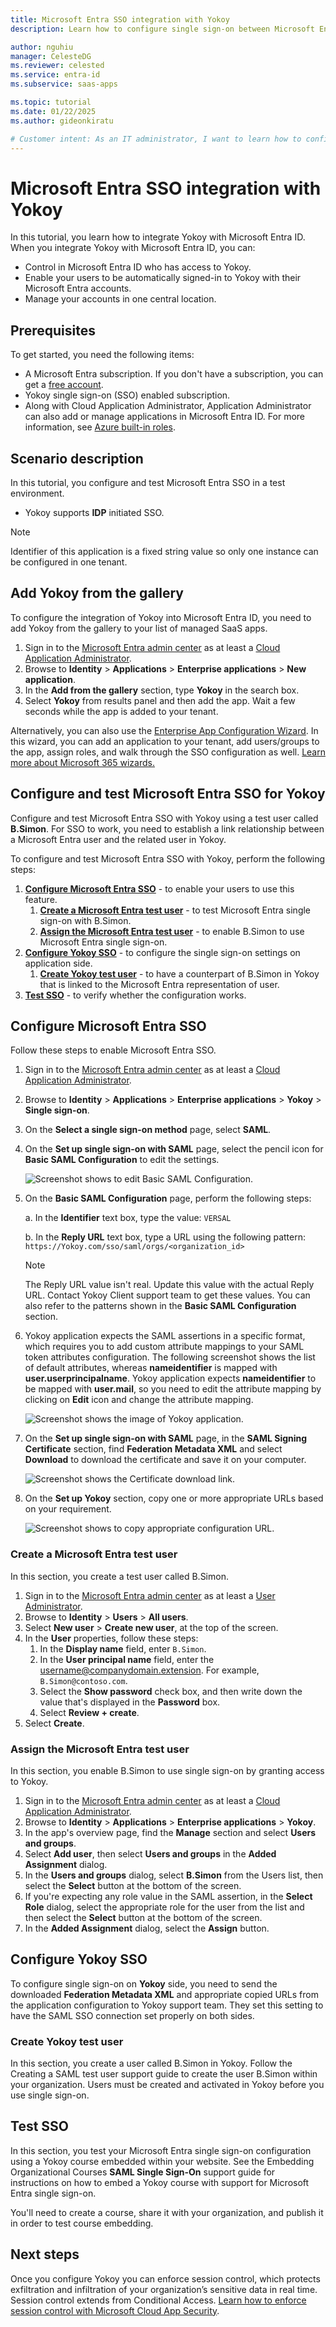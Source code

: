 ```yaml
---
title: Microsoft Entra SSO integration with Yokoy
description: Learn how to configure single sign-on between Microsoft Entra ID and Yokoy.

author: nguhiu
manager: CelesteDG
ms.reviewer: celested
ms.service: entra-id
ms.subservice: saas-apps

ms.topic: tutorial
ms.date: 01/22/2025
ms.author: gideonkiratu

# Customer intent: As an IT administrator, I want to learn how to configure single sign-on between Microsoft Entra ID and Yokoy so that I can control who has access to Yokoy, enable automatic sign-in with Microsoft Entra accounts, and manage my accounts in one central location.
---
```


# Microsoft Entra SSO integration with Yokoy

In this tutorial, you learn how to integrate Yokoy with Microsoft Entra ID. When you integrate Yokoy with Microsoft Entra ID, you can:

* Control in Microsoft Entra ID who has access to Yokoy.
* Enable your users to be automatically signed-in to Yokoy with their Microsoft Entra accounts.
* Manage your accounts in one central location.

## Prerequisites

To get started, you need the following items:

* A Microsoft Entra subscription. If you don't have a subscription, you can get a [free account](https://azure.microsoft.com/free/).
* Yokoy single sign-on (SSO) enabled subscription.
* Along with Cloud Application Administrator, Application Administrator can also add or manage applications in Microsoft Entra ID.
For more information, see [Azure built-in roles](~/identity/role-based-access-control/permissions-reference.md).

## Scenario description

In this tutorial, you configure and test Microsoft Entra SSO in a test environment.

* Yokoy supports **IDP** initiated SSO.

> [!NOTE]
> Identifier of this application is a fixed string value so only one instance can be configured in one tenant.

## Add Yokoy from the gallery

To configure the integration of Yokoy into Microsoft Entra ID, you need to add Yokoy from the gallery to your list of managed SaaS apps.

1. Sign in to the [Microsoft Entra admin center](https://entra.microsoft.com) as at least a [Cloud Application Administrator](~/identity/role-based-access-control/permissions-reference.md#cloud-application-administrator).
1. Browse to **Identity** > **Applications** > **Enterprise applications** > **New application**.
1. In the **Add from the gallery** section, type **Yokoy** in the search box.
1. Select **Yokoy** from results panel and then add the app. Wait a few seconds while the app is added to your tenant.

 Alternatively, you can also use the [Enterprise App Configuration Wizard](https://portal.office.com/AdminPortal/home?Q=Docs#/azureadappintegration). In this wizard, you can add an application to your tenant, add users/groups to the app, assign roles, and walk through the SSO configuration as well. [Learn more about Microsoft 365 wizards.](/microsoft-365/admin/misc/azure-ad-setup-guides)

<a name='configure-and-test-azure-ad-sso-for-Yokoy'></a>

## Configure and test Microsoft Entra SSO for Yokoy

Configure and test Microsoft Entra SSO with Yokoy using a test user called **B.Simon**. For SSO to work, you need to establish a link relationship between a Microsoft Entra user and the related user in Yokoy.

To configure and test Microsoft Entra SSO with Yokoy, perform the following steps:

1. **[Configure Microsoft Entra SSO](#configure-azure-ad-sso)** - to enable your users to use this feature.
    1. **[Create a Microsoft Entra test user](#create-an-azure-ad-test-user)** - to test Microsoft Entra single sign-on with B.Simon.
    1. **[Assign the Microsoft Entra test user](#assign-the-azure-ad-test-user)** - to enable B.Simon to use Microsoft Entra single sign-on.
1. **[Configure Yokoy SSO](#configure-yokoy-sso)** - to configure the single sign-on settings on application side.
    1. **[Create Yokoy test user](#create-yokoy-test-user)** - to have a counterpart of B.Simon in Yokoy that is linked to the Microsoft Entra representation of user.
1. **[Test SSO](#test-sso)** - to verify whether the configuration works.

<a name='configure-azure-ad-sso'></a>

## Configure Microsoft Entra SSO

Follow these steps to enable Microsoft Entra SSO.

1. Sign in to the [Microsoft Entra admin center](https://entra.microsoft.com) as at least a [Cloud Application Administrator](~/identity/role-based-access-control/permissions-reference.md#cloud-application-administrator).
1. Browse to **Identity** > **Applications** > **Enterprise applications** > **Yokoy** > **Single sign-on**.
1. On the **Select a single sign-on method** page, select **SAML**.
1. On the **Set up single sign-on with SAML** page, select the pencil icon for **Basic SAML Configuration** to edit the settings.

   ![Screenshot shows to edit Basic SAML Configuration.](common/edit-urls.png "Basic Configuration")

1. On the **Basic SAML Configuration** page, perform the following steps:

    a. In the **Identifier** text box, type the value:
    `VERSAL`

    b. In the **Reply URL** text box, type a URL using the following pattern:
    `https://Yokoy.com/sso/saml/orgs/<organization_id>`

    > [!NOTE]
    > The Reply URL value isn't real. Update this value with the actual Reply URL. Contact Yokoy Client support team to get these values. You can also refer to the patterns shown in the **Basic SAML Configuration** section.

1. Yokoy application expects the SAML assertions in a specific format, which requires you to add custom attribute mappings to your SAML token attributes configuration. The following screenshot shows the list of default attributes, whereas **nameidentifier** is mapped with **user.userprincipalname**. Yokoy application expects **nameidentifier** to be mapped with **user.mail**, so you need to edit the attribute mapping by clicking on **Edit** icon and change the attribute mapping.

    ![Screenshot shows the image of Yokoy application.](common/edit-attribute.png "Attributes")

1. On the **Set up single sign-on with SAML** page, in the **SAML Signing Certificate** section,  find **Federation Metadata XML** and select **Download** to download the certificate and save it on your computer.

    ![Screenshot shows the Certificate download link.](common/metadataxml.png "Certificate")

1. On the **Set up Yokoy** section, copy one or more appropriate URLs based on your requirement.

    ![Screenshot shows to copy appropriate configuration URL.](common/copy-configuration-urls.png "Metadata")

<a name='create-an-azure-ad-test-user'></a>

### Create a Microsoft Entra test user

In this section, you create a test user called B.Simon.

1. Sign in to the [Microsoft Entra admin center](https://entra.microsoft.com) as at least a [User Administrator](~/identity/role-based-access-control/permissions-reference.md#user-administrator).
1. Browse to **Identity** > **Users** > **All users**.
1. Select **New user** > **Create new user**, at the top of the screen.
1. In the **User** properties, follow these steps:
   1. In the **Display name** field, enter `B.Simon`.  
   1. In the **User principal name** field, enter the username@companydomain.extension. For example, `B.Simon@contoso.com`.
   1. Select the **Show password** check box, and then write down the value that's displayed in the **Password** box.
   1. Select **Review + create**.
1. Select **Create**.

<a name='assign-the-azure-ad-test-user'></a>

### Assign the Microsoft Entra test user

In this section, you enable B.Simon to use single sign-on by granting access to Yokoy.

1. Sign in to the [Microsoft Entra admin center](https://entra.microsoft.com) as at least a [Cloud Application Administrator](~/identity/role-based-access-control/permissions-reference.md#cloud-application-administrator).
1. Browse to **Identity** > **Applications** > **Enterprise applications** > **Yokoy**.
1. In the app's overview page, find the **Manage** section and select **Users and groups**.
1. Select **Add user**, then select **Users and groups** in the **Added Assignment** dialog.
1. In the **Users and groups** dialog, select **B.Simon** from the Users list, then select the **Select** button at the bottom of the screen.
1. If you're expecting any role value in the SAML assertion, in the **Select Role** dialog, select the appropriate role for the user from the list and then select the **Select** button at the bottom of the screen.
1. In the **Added Assignment** dialog, select the **Assign** button.

## Configure Yokoy SSO

To configure single sign-on on **Yokoy** side, you need to send the downloaded **Federation Metadata XML** and appropriate copied URLs from the application configuration to Yokoy support team. They set this setting to have the SAML SSO connection set properly on both sides.

### Create Yokoy test user

In this section, you create a user called B.Simon in Yokoy. Follow the Creating a SAML test user support guide to create the user B.Simon within your organization. Users must be created and activated in Yokoy before you use single sign-on. 

## Test SSO 

In this section, you test your Microsoft Entra single sign-on configuration using a Yokoy course embedded within your website.
See the Embedding Organizational Courses **SAML Single Sign-On**
support guide for instructions on how to embed a Yokoy course with support for Microsoft Entra single sign-on. 

You'll need to create a course, share it with your organization, and publish it in order to test course embedding. 

## Next steps

Once you configure Yokoy you can enforce session control, which protects exfiltration and infiltration of your organization’s sensitive data in real time. Session control extends from Conditional Access. [Learn how to enforce session control with Microsoft Cloud App Security](/cloud-app-security/proxy-deployment-aad).
